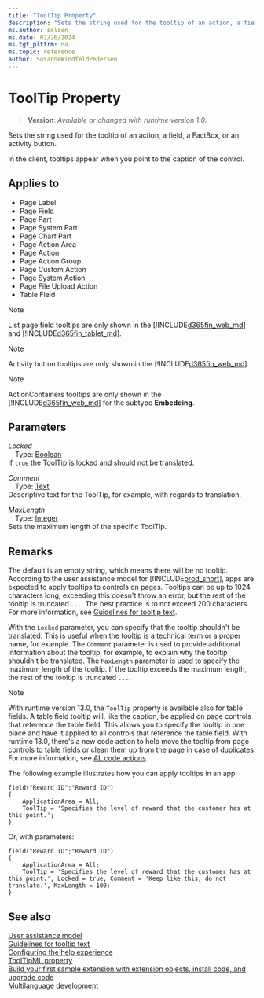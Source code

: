 ```yaml
---
title: "ToolTip Property"
description: "Sets the string used for the tooltip of an action, a field, a FactBox, or an activity button."
ms.author: solsen
ms.date: 02/26/2024
ms.tgt_pltfrm: na
ms.topic: reference
author: SusanneWindfeldPedersen
---
```

[//]: # (START>DO_NOT_EDIT)
[//]: # (IMPORTANT:Do not edit any of the content between here and the END>DO_NOT_EDIT.)
[//]: # (Any modifications should be made in the .xml files in the ModernDev repo.)
# ToolTip Property
> **Version**: _Available or changed with runtime version 1.0._

Sets the string used for the tooltip of an action, a field, a FactBox, or an activity button.

In the client, tooltips appear when you point to the caption of the control.

## Applies to
-   Page Label
-   Page Field
-   Page Part
-   Page System Part
-   Page Chart Part
-   Page Action Area
-   Page Action
-   Page Action Group
-   Page Custom Action
-   Page System Action
-   Page File Upload Action
-   Table Field

[//]: # (IMPORTANT: END>DO_NOT_EDIT)


> [!NOTE]  
> List page field tooltips are only shown in the [!INCLUDE[d365fin_web_md](../includes/d365fin_web_md.md)] and [!INCLUDE[d365fin_tablet_md](../includes/d365fin_tablet_md.md)].

> [!NOTE]  
> Activity button tooltips are only shown in the [!INCLUDE[d365fin_web_md](../includes/d365fin_web_md.md)].  

> [!NOTE]  
> ActionContainers tooltips are only shown in the [!INCLUDE[d365fin_web_md](../includes/d365fin_web_md.md)] for the subtype **Embedding**.  

## Parameters

*Locked*  
&emsp;Type: [Boolean](../methods-auto/boolean/boolean-data-type.md)  
If `true` the ToolTip is locked and should not be translated.  

*Comment*  
&emsp;Type: [Text](../methods-auto/text/text-data-type.md)  
Descriptive text for the ToolTip, for example, with regards to translation.

*MaxLength*  
&emsp;Type: [Integer](../methods-auto/integer/integer-data-type.md)  
Sets the maximum length of the specific ToolTip.

## Remarks

The default is an empty string, which means there will be no tooltip. According to the user assistance model for [!INCLUDE[prod_short](../includes/prod_short.md)], apps are expected to apply tooltips to controls on pages. Tooltips can be up to 1024 characters long, exceeding this doesn't throw an error, but the rest of the tooltip is truncated `...`. The best practice is to not exceed 200 characters. For more information, see [Guidelines for tooltip text](../../user-assistance.md#guidelines-for-tooltip-text).

With the `Locked` parameter, you can specify that the tooltip shouldn't be translated. This is useful when the tooltip is a technical term or a proper name, for example. The `Comment` parameter is used to provide additional information about the tooltip, for example, to explain why the tooltip shouldn't be translated. The `MaxLength` parameter is used to specify the maximum length of the tooltip. If the tooltip exceeds the maximum length, the rest of the tooltip is truncated `...`.

> [!NOTE]  
> With runtime version 13.0, the `ToolTip` property is available also for table fields. A table field tooltip will, like the caption, be applied on page controls that reference the table field. This allows you to specify the tooltip in one place and have it applied to all controls that reference the table field. With runtime 13.0, there's a new code action to help move the tooltip from page controls to table fields or clean them up from the page in case of duplicates. For more information, see [AL code actions](../devenv-code-actions.md).


The following example illustrates how you can apply tooltips in an app:  

```AL
field("Reward ID";"Reward ID")
{
    ApplicationArea = All;
    ToolTip = 'Specifies the level of reward that the customer has at this point.';
}
```

Or, with parameters:


```AL
field("Reward ID";"Reward ID")
{
    ApplicationArea = All;
    ToolTip = 'Specifies the level of reward that the customer has at this point.', Locked = true, Comment = 'Keep like this, do not translate.', MaxLength = 100;
}
```

## See also

[User assistance model](../../user-assistance.md)  
[Guidelines for tooltip text](../../user-assistance.md#guidelines-for-tooltip-text)  
[Configuring the help experience](../../deployment/configure-help.md)  
[ToolTipML property](devenv-tooltipml-property.md)  
[Build your first sample extension with extension objects, install code, and upgrade code](../devenv-extension-example.md)  
[Multilanguage development](../devenv-work-with-translation-files.md)
